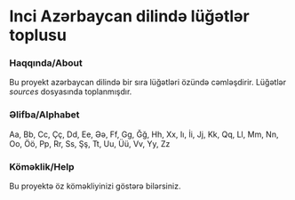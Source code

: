 # Inci Azərbaycan dilində lüğətlər toplusu

### Haqqında/About
Bu proyekt azərbaycan dilində bir sıra lüğətləri özündə cəmləşdirir. Lüğətlər *sources* dosyasında toplanmışdır. 

### Əlifba/Alphabet
Aa, Bb, Cc, Çç, Dd, Ee, Əə, Ff, Gg, Ğğ, Hh, Xx, Iı, İi, Jj, Kk, Qq, Ll, Mm, Nn, Oo, Öö, Pp, Rr, Ss, Şş, Tt, Uu, Üü, Vv, Yy, Zz

### Köməklik/Help
Bu proyektə öz köməkliyinizi göstərə bilərsiniz.
